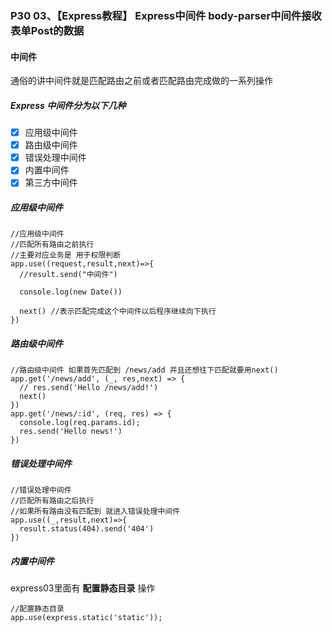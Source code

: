 ### P30 03、【Express教程】 Express中间件 body-parser中间件接收表单Post的数据

#### 中间件
通俗的讲中间件就是匹配路由之前或者匹配路由完成做的一系列操作
##### Express 中间件分为以下几种

- [x] 应用级中间件
- [x] 路由级中间件
- [x] 错误处理中间件
- [x] 内置中间件
- [x] 第三方中间件

##### 应用级中间件
```
//应用级中间件
//匹配所有路由之前执行
//主要对应业务是 用于权限判断
app.use((request,result,next)=>{
  //result.send("中间件")

  console.log(new Date())

  next() //表示匹配完成这个中间件以后程序继续向下执行
})
```

##### 路由级中间件
```
//路由级中间件 如果首先匹配到 /news/add 并且还想往下匹配就要用next() 
app.get('/news/add', (_, res,next) => {
  // res.send('Hello /news/add!')
  next()
})
app.get('/news/:id', (req, res) => {
  console.log(req.params.id);
  res.send('Hello news!')
})
```
##### 错误处理中间件
```
//错误处理中间件
//匹配所有路由之后执行
//如果所有路由没有匹配到 就进入错误处理中间件
app.use((_,result,next)=>{
  result.status(404).send('404')
})
```

##### 内置中间件
express03里面有 **配置静态目录** 操作
```
//配置静态目录
app.use(express.static('static'));
```

